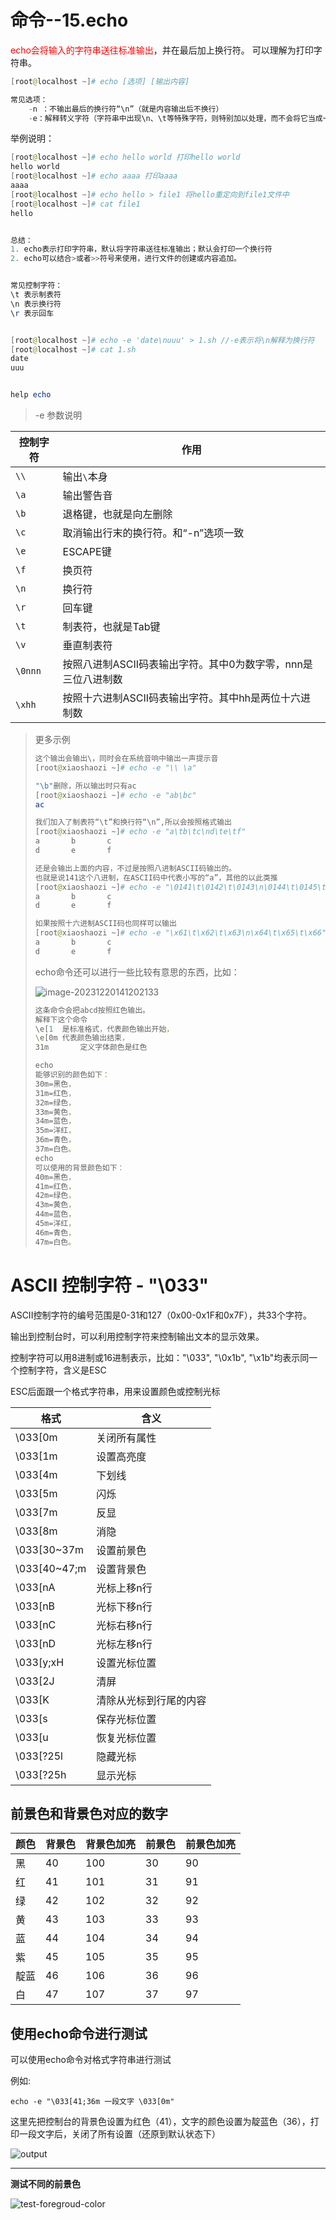 # 命令--15.echo

<font color=red>echo会将输入的字符串送往标准输出</font>，并在最后加上换行符。 可以理解为打印字符串。

```powershell
[root@localhost ~]# echo [选项] [输出内容]

常见选项：
    -n ：不输出最后的换行符“\n”（就是内容输出后不换行）
    -e：解释转义字符（字符串中出现\n、\t等特殊字符，则特别加以处理，而不会将它当成一般文字输出）
```

举例说明：

```powershell
[root@localhost ~]# echo hello world 打印hello world
hello world
[root@localhost ~]# echo aaaa 打印aaaa
aaaa
[root@localhost ~]# echo hello > file1 将hello重定向到file1文件中
[root@localhost ~]# cat file1
hello


总结：
1. echo表示打印字符串，默认将字符串送往标准输出；默认会打印一个换行符
2. echo可以结合>或者>>符号来使用，进行文件的创建或内容追加。


常见控制字符：
\t 表示制表符
\n 表示换行符
\r 表示回车


[root@localhost ~]# echo -e 'date\nuuu' > 1.sh //-e表示将\n解释为换行符
[root@localhost ~]# cat 1.sh
date
uuu


help echo
```



> -e 参数说明

| 控制字符 | 作用                                                         |
| -------- | ------------------------------------------------------------ |
| `\\`     | 输出`\`本身                                                  |
| `\a`     | 输出警告音                                                   |
| `\b`     | 退格键，也就是向左删除                                       |
| `\c`     | 取消输出行末的换行符。和“-n”选项一致                         |
| `\e`     | ESCAPE键                                                     |
| `\f`     | 换页符                                                       |
| `\n`     | 换行符                                                       |
| `\r`     | 回车键                                                       |
| `\t`     | 制表符，也就是Tab键                                          |
| `\v`     | 垂直制表符                                                   |
| `\0nnn`  | 按照八进制ASCII码表输出字符。其中0为数字零，nnn是三位八进制数 |
| `\xhh`   | 按照十六进制ASCII码表输出字符。其中hh是两位十六进制数        |



> 更多示例
>
> ```powershell
> 这个输出会输出\，同时会在系统音响中输出一声提示音
> [root@xiaoshaozi ~]# echo -e "\\ \a"
> 
> "\b"删除，所以输出时只有ac
> [root@xiaoshaozi ~]# echo -e "ab\bc"
> ac
> 
> 我们加入了制表符“\t”和换行符“\n”,所以会按照格式输出
> [root@xiaoshaozi ~]# echo -e "a\tb\tc\nd\te\tf"
> a       b       c
> d       e       f
> 
> 还是会输出上面的内容，不过是按照八进制ASCII码输出的。
> 也就是说141这个八进制，在ASCII码中代表小写的“a”，其他的以此类推
> [root@xiaoshaozi ~]# echo -e "\0141\t\0142\t\0143\n\0144\t\0145\t\0146"
> a       b       c
> d       e       f
> 
> 如果按照十六进制ASCII码也同样可以输出
> [root@xiaoshaozi ~]# echo -e "\x61\t\x62\t\x63\n\x64\t\x65\t\x66"
> a       b       c
> d       e       f
> 
> ```
>
> echo命令还可以进行一些比较有意思的东西，比如：
>
> ![image-20231220141202133](./images/image-20231220141202133.png)
>
> ```powershell
> 这条命令会把abcd按照红色输出。
> 解释下这个命令
> \e[1 	是标准格式，代表颜色输出开始，
> \e[0m	代表颜色输出结束，
> 31m		定义字体颜色是红色
> 
> echo
> 能够识别的颜色如下：
> 30m=黑色，
> 31m=红色，
> 32m=绿色，
> 33m=黄色，
> 34m=蓝色，
> 35m=洋红，
> 36m=青色，
> 37m=白色。
> echo
> 可以使用的背景颜色如下：
> 40m=黑色，
> 41m=红色，
> 42m=绿色，
> 43m=黄色，
> 44m=蓝色，
> 45m=洋红，
> 46m=青色，
> 47m=白色。
> ```







ASCII 控制字符 - "\\033"
====================

ASCII控制字符的编号范围是0-31和127（0x00-0x1F和0x7F），共33个字符。

输出到控制台时，可以利用控制字符来控制输出文本的显示效果。

控制字符可以用8进制或16进制表示，比如："\\033", "\\0x1b", "\\x1b"均表示同一个控制字符，含义是ESC

ESC后面跟一个格式字符串，用来设置颜色或控制光标

| 格式           | 含义                   |
| -------------- | ---------------------- |
| \\033\[0m      | 关闭所有属性           |
| \\033\[1m      | 设置高亮度             |
| \\033\[4m      | 下划线                 |
| \\033\[5m      | 闪烁                   |
| \\033\[7m      | 反显                   |
| \\033\[8m      | 消隐                   |
| \\033\[30~37m  | 设置前景色             |
| \\033\[40~47;m | 设置背景色             |
| \\033\[nA      | 光标上移n行            |
| \\033\[nB      | 光标下移n行            |
| \\033\[nC      | 光标右移n行            |
| \\033\[nD      | 光标左移n行            |
| \\033\[y;xH    | 设置光标位置           |
| \\033\[2J      | 清屏                   |
| \\033\[K       | 清除从光标到行尾的内容 |
| \\033\[s       | 保存光标位置           |
| \\033\[u       | 恢复光标位置           |
| \\033\[?25l    | 隐藏光标               |
| \\033\[?25h    | 显示光标               |

前景色和背景色对应的数字
------------

| 颜色 | 背景色 | 背景色加亮 | 前景色 | 前景色加亮 |
| ---- | ------ | ---------- | ------ | ---------- |
| 黑   | 40     | 100        | 30     | 90         |
| 红   | 41     | 101        | 31     | 91         |
| 绿   | 42     | 102        | 32     | 92         |
| 黄   | 43     | 103        | 33     | 93         |
| 蓝   | 44     | 104        | 34     | 94         |
| 紫   | 45     | 105        | 35     | 95         |
| 靛蓝 | 46     | 106        | 36     | 96         |
| 白   | 47     | 107        | 37     | 97         |

使用echo命令进行测试
------------

可以使用echo命令对格式字符串进行测试

例如:

`echo -e "\033[41;36m 一段文字 \033[0m"`

这里先把控制台的背景色设置为红色（41），文字的颜色设置为靛蓝色（36），打印一段文字后，关闭了所有设置（还原到默认状态下）

![output](./images/932498-20220728160926256-450342873.png)

* * *

**测试不同的前景色**

![test-foregroud-color](./images/932498-20220728113442106-96801990.png)
